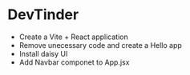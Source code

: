 # DevTinder

- Create a Vite + React application
- Remove unecessary code and create a Hello app
- Install daisy UI
- Add Navbar componet to App.jsx

